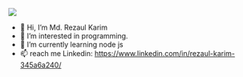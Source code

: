 ![](https://img.freepik.com/free-photo/person-playing-3d-video-games-device_23-2151005751.jpg)

- 👋 Hi, I’m Md. Rezaul Karim
- 👀 I’m interested in programming.
- 🌱 I’m currently learning node js
- 📫 reach me Linkedin: https://www.linkedin.com/in/rezaul-karim-345a6a240/

<!---
RKZeebon/RKZeebon is a ✨ special ✨ repository because its `README.md` (this file) appears on your GitHub profile.
You can click the Preview link to take a look at your changes.
--->
